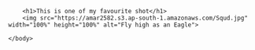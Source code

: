 <!DOCTYPE html>
<html>
	<head>
		<title>Nature</title>
		<style>
			h1 {text-align: center;}
		</style>
	</head>
	<body>

		<h1>This is one of my favourite shot</h1>
		<img src="https://amar2582.s3.ap-south-1.amazonaws.com/Squd.jpg" width="100%" height="100%" alt="Fly high as an Eagle">

	</body>
</html>
